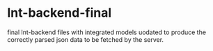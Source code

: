 # lnt-backend-final
final lnt-backend files with integrated models uodated to produce the correctly parsed json data to be fetched by the server.
